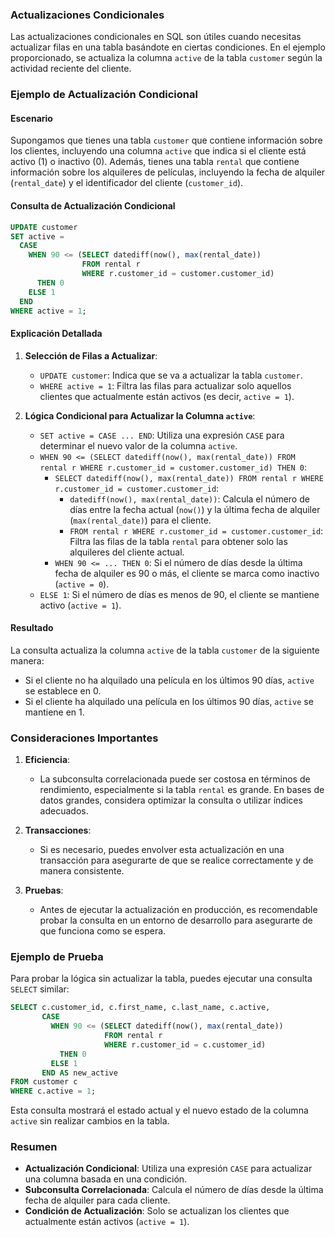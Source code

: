 ### Actualizaciones Condicionales

Las actualizaciones condicionales en SQL son útiles cuando necesitas actualizar filas en una tabla basándote en ciertas condiciones. En el ejemplo proporcionado, se actualiza la columna `active` de la tabla `customer` según la actividad reciente del cliente.

### Ejemplo de Actualización Condicional

#### Escenario

Supongamos que tienes una tabla `customer` que contiene información sobre los clientes, incluyendo una columna `active` que indica si el cliente está activo (1) o inactivo (0). Además, tienes una tabla `rental` que contiene información sobre los alquileres de películas, incluyendo la fecha de alquiler (`rental_date`) y el identificador del cliente (`customer_id`).

#### Consulta de Actualización Condicional

```sql
UPDATE customer
SET active =
  CASE
    WHEN 90 <= (SELECT datediff(now(), max(rental_date))
                FROM rental r
                WHERE r.customer_id = customer.customer_id)
      THEN 0
    ELSE 1
  END
WHERE active = 1;
```

#### Explicación Detallada

1. **Selección de Filas a Actualizar**:
    - `UPDATE customer`: Indica que se va a actualizar la tabla `customer`.
    - `WHERE active = 1`: Filtra las filas para actualizar solo aquellos clientes que actualmente están activos (es decir, `active = 1`).

2. **Lógica Condicional para Actualizar la Columna `active`**:
    - `SET active = CASE ... END`: Utiliza una expresión `CASE` para determinar el nuevo valor de la columna `active`.
    - `WHEN 90 <= (SELECT datediff(now(), max(rental_date)) FROM rental r WHERE r.customer_id = customer.customer_id) THEN 0`:
        - `SELECT datediff(now(), max(rental_date)) FROM rental r WHERE r.customer_id = customer.customer_id`:
            - `datediff(now(), max(rental_date))`: Calcula el número de días entre la fecha actual (`now()`) y la última fecha de alquiler (`max(rental_date)`) para el cliente.
            - `FROM rental r WHERE r.customer_id = customer.customer_id`: Filtra las filas de la tabla `rental` para obtener solo las alquileres del cliente actual.
        - `WHEN 90 <= ... THEN 0`: Si el número de días desde la última fecha de alquiler es 90 o más, el cliente se marca como inactivo (`active = 0`).
    - `ELSE 1`: Si el número de días es menos de 90, el cliente se mantiene activo (`active = 1`).

#### Resultado

La consulta actualiza la columna `active` de la tabla `customer` de la siguiente manera:
- Si el cliente no ha alquilado una película en los últimos 90 días, `active` se establece en 0.
- Si el cliente ha alquilado una película en los últimos 90 días, `active` se mantiene en 1.

### Consideraciones Importantes

1. **Eficiencia**:
    - La subconsulta correlacionada puede ser costosa en términos de rendimiento, especialmente si la tabla `rental` es grande. En bases de datos grandes, considera optimizar la consulta o utilizar índices adecuados.

2. **Transacciones**:
    - Si es necesario, puedes envolver esta actualización en una transacción para asegurarte de que se realice correctamente y de manera consistente.

3. **Pruebas**:
    - Antes de ejecutar la actualización en producción, es recomendable probar la consulta en un entorno de desarrollo para asegurarte de que funciona como se espera.

### Ejemplo de Prueba

Para probar la lógica sin actualizar la tabla, puedes ejecutar una consulta `SELECT` similar:

```sql
SELECT c.customer_id, c.first_name, c.last_name, c.active,
       CASE
         WHEN 90 <= (SELECT datediff(now(), max(rental_date))
                     FROM rental r
                     WHERE r.customer_id = c.customer_id)
           THEN 0
         ELSE 1
       END AS new_active
FROM customer c
WHERE c.active = 1;
```

Esta consulta mostrará el estado actual y el nuevo estado de la columna `active` sin realizar cambios en la tabla.

### Resumen

- **Actualización Condicional**: Utiliza una expresión `CASE` para actualizar una columna basada en una condición.
- **Subconsulta Correlacionada**: Calcula el número de días desde la última fecha de alquiler para cada cliente.
- **Condición de Actualización**: Solo se actualizan los clientes que actualmente están activos (`active = 1`).

